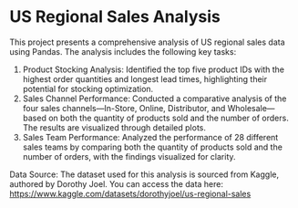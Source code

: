 # US Regional Sales Analysis

This project presents a comprehensive analysis of US regional sales data using Pandas. The analysis includes the following key tasks:

1. Product Stocking Analysis: Identified the top five product IDs with the highest order quantities and longest lead times, highlighting their potential for stocking optimization.
2. Sales Channel Performance: Conducted a comparative analysis of the four sales channels—In-Store, Online, Distributor, and Wholesale—based on both the quantity of products sold and the number of orders. The results are visualized through detailed plots.
3. Sales Team Performance: Analyzed the performance of 28 different sales teams by comparing both the quantity of products sold and the number of orders, with the findings visualized for clarity.

Data Source:
The dataset used for this analysis is sourced from Kaggle, authored by Dorothy Joel. You can access the data here: https://www.kaggle.com/datasets/dorothyjoel/us-regional-sales
